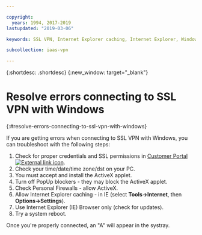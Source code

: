 ```yaml
---

copyright:
  years: 1994, 2017-2019
lastupdated: "2019-03-06"

keywords: SSL VPN, Internet Explorer caching, Internet Explorer, Windows

subcollection: iaas-vpn

---
```


{:shortdesc: .shortdesc}
{:new_window: target="_blank"}

# Resolve errors connecting to SSL VPN with Windows
{:#resolve-errors-connecting-to-ssl-vpn-with-windows}

If you are getting errors when connecting to SSL VPN with Windows, you can troubleshoot with the following steps:

1. Check for proper credentials and SSL permissions in [Customer Portal ![External link icon](../../icons/launch-glyph.svg "External link icon")](https://control.softlayer.com/).
2. Check your time/date/time zone/dst on your PC.
3. You must accept and install the ActiveX applet.
4. Turn off PopUp blockers - they may block the ActiveX applet.
5. Check Personal Firewalls - allow ActiveX.
6. Allow Internet Explorer caching - in IE (select **Tools->Internet**, then **Options->Settings**).
7. Use Internet Explorer (IE) Browser only (check for updates).
8. Try a system reboot.

Once you're properly connected, an "A" will appear in the systray.
